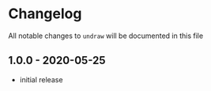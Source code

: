 # Changelog

All notable changes to `undraw` will be documented in this file

## 1.0.0 - 2020-05-25

- initial release
